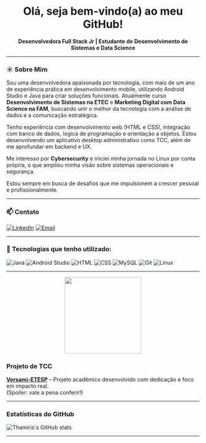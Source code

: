 


<h1 align="center">Olá, seja bem-vindo(a) ao meu GitHub!</h1>

<p align="center">
  <strong>Desenvolvedora Full Stack Jr | Estudante de Desenvolvimento de Sistemas e Data Science</strong>
</p>

---

### ☀️ Sobre Mim

Sou uma desenvolvedora apaixonada por tecnologia, com mais de um ano de experiência prática em desenvolvimento mobile, utilizando Android Studio e Java para criar soluções funcionais. Atualmente curso **Desenvolvimento de Sistemas na ETEC** e **Marketing Digital com Data Science na FAM**, buscando unir o melhor da tecnologia com a análise de dados e a comunicação estratégica.

Tenho experiência com desenvolvimento web (HTML e CSS), integração com banco de dados, lógica de programação e orientação a objetos. Estou desenvolvendo um aplicativo desktop administrativo como TCC, além de me aprofundar em backend e UX.

Me interesso por **Cybersecurity** e iniciei minha jornada no Linux por conta própria, o que ampliou minha visão sobre sistemas operacionais e segurança.

Estou sempre em busca de desafios que me impulsionem a crescer pessoal e profissionalmente.

---

### 📫 Contato

[![LinkedIn](https://img.shields.io/badge/LinkedIn-0077B5?style=for-the-badge&logo=linkedin&logoColor=white)](https://https://www.linkedin.com/in/thamiris-fernandes)
[![Email](https://img.shields.io/badge/Gmail-D14836?style=for-the-badge&logo=gmail&logoColor=white)](mailto:thamirisfernandesdasilva444@gmail.com)

---

### 🧠 Tecnologias que tenho utilizado:

![Java](https://img.shields.io/badge/Java-ED8B00?style=for-the-badge&logo=java&logoColor=white)
![Android Studio](https://img.shields.io/badge/Android%20Studio-3DDC84?style=for-the-badge&logo=android-studio&logoColor=white)
![HTML](https://img.shields.io/badge/HTML5-E34F26?style=for-the-badge&logo=html5&logoColor=white)
![CSS](https://img.shields.io/badge/CSS3-1572B6?style=for-the-badge&logo=css3&logoColor=white)
![MySQL](https://img.shields.io/badge/MySQL-00758F?style=for-the-badge&logo=mysql&logoColor=white)
![Git](https://img.shields.io/badge/Git-F05032?style=for-the-badge&logo=git&logoColor=white)
![Linux](https://img.shields.io/badge/Linux-FCC624?style=for-the-badge&logo=linux&logoColor=black)

---

<p align="center">
  <img src="https://media.giphy.com/media/v1.Y2lkPTc5MGI3NjExN2Jla2p3ZHA4djkzOHllZnczdmVhZGpmY2lzdzh0azM1ZXpsMmF1YSZlcD12MV9naWZzX3NlYXJjaCZjdD1n/M9gbBd9nbDrOTu1Mqx/giphy.gif" width="200"/>
</p>

### Projeto de TCC

[**Versami-ETESP**](https://github.com/Versami-ETESP) – Projeto acadêmico desenvolvido com dedicação e foco em impacto real.  
(Spoiler: vale a pena conferir!)

---

### Estatísticas do GitHub

![Thamiris's GitHub stats](https://github-readme-stats.vercel.app/api?username=ThamirisFS&show_icons=true&theme=radical)

---
